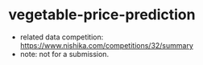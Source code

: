 # vegetable-price-prediction
- related data competition: https://www.nishika.com/competitions/32/summary
- note: not for a submission.
